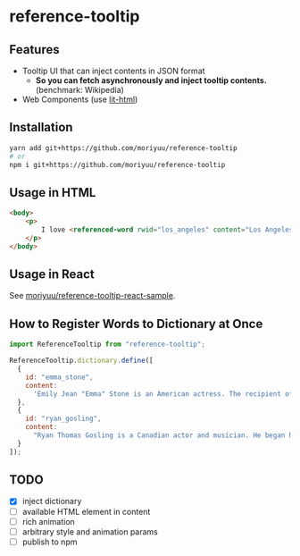 # reference-tooltip

## Features

- Tooltip UI that can inject contents in JSON format
  - **So you can fetch asynchronously and inject tooltip contents.** (benchmark: Wikipedia)
- Web Components (use [lit-html](https://github.com/Polymer/lit-html))

## Installation

```bash
yarn add git+https://github.com/moriyuu/reference-tooltip
# or
npm i git+https://github.com/moriyuu/reference-tooltip
```

## Usage in HTML

```html
<body>
    <p>
        I love <referenced-word rwid="los_angeles" content="Los Angeles, officially the City of Los Angeles and known colloquially by its initials LA, is the most populous city in California and the second most populous city in the United States, after New York City. With an estimated population of four million, Los Angeles is the cultural, financial, and commercial center of Southern California. Nicknamed the \"City of Angels\" partly because of its name's Spanish meaning, Los Angeles is known for its Mediterranean climate, ethnic diversity, Hollywood and the entertainment industry, and sprawling metropolis.">sushi</referenced-word>.
    </p>
</body>
```

## Usage in React

See [moriyuu/reference-tooltip-react-sample](https://github.com/moriyuu/reference-tooltip-react-sample).

## How to Register Words to Dictionary at Once

```javascript
import ReferenceTooltip from "reference-tooltip";

ReferenceTooltip.dictionary.define([
  {
    id: "emma_stone",
    content:
      'Emily Jean "Emma" Stone is an American actress. The recipient of numerous accolades, including an Academy Award, a BAFTA Award, and a Golden Globe Award, she was the highest-paid actress in the world in 2017. Stone has appeared in Forbes Celebrity 100 in 2013 and 2017, and was featured by Time as one of the 100 most influential people in the world.'
  },
  {
    id: "ryan_gosling",
    content:
      "Ryan Thomas Gosling is a Canadian actor and musician. He began his career as a child star on the Disney Channel's The Mickey Mouse Club (1993–1995), and went on to appear in other family entertainment programs, including Are You Afraid of the Dark? (1995) and Goosebumps (1996). His first starring film role was as a Jewish neo-Nazi in The Believer (2001), and he went on to star in several independent films, including Murder by Numbers (2002), The Slaughter Rule (2002), and The United States of Leland (2003)."
  }
]);
```

## TODO

- [x] inject dictionary
- [ ] available HTML element in content
- [ ] rich animation
- [ ] arbitrary style and animation params
- [ ] publish to npm
